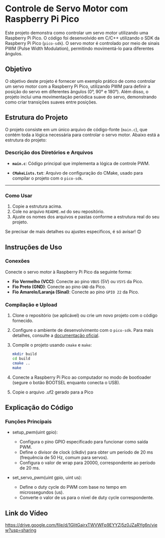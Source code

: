 # Controle de Servo Motor com Raspberry Pi Pico

Este projeto demonstra como controlar um servo motor utilizando uma Raspberry Pi Pico. O código foi desenvolvido em C/C++ utilizando o SDK da Raspberry Pi Pico (`pico-sdk`). O servo motor é controlado por meio de sinais PWM (Pulse Width Modulation), permitindo movimentá-lo para diferentes ângulos.

## Objetivo

O objetivo deste projeto é fornecer um exemplo prático de como controlar um servo motor com a Raspberry Pi Pico, utilizando PWM para definir a posição do servo em diferentes ângulos (0°, 90° e 180°). Além disso, o projeto inclui uma movimentação periódica suave do servo, demonstrando como criar transições suaves entre posições.

## Estrutura do Projeto

O projeto consiste em um único arquivo de código-fonte (`main.c`), que contém toda a lógica necessária para controlar o servo motor. Abaixo está a estrutura do projeto:

### Descrição dos Diretórios e Arquivos
- **`main.c`**: Código principal que implementa a lógica de controle PWM.

- **`CMakeLists.txt`**: Arquivo de configuração do CMake, usado para compilar o projeto com o `pico-sdk`.



---

### Como Usar

1. Copie a estrutura acima.
2. Cole no arquivo `README.md` do seu repositório.
3. Ajuste os nomes dos arquivos e pastas conforme a estrutura real do seu projeto.

Se precisar de mais detalhes ou ajustes específicos, é só avisar! 😊

## Instruções de Uso

### Conexões

Conecte o servo motor à Raspberry Pi Pico da seguinte forma:

- **Fio Vermelho (VCC)**: Conecte ao pino `VBUS` (5V) ou `VSYS` da Pico.
- **Fio Preto (GND)**: Conecte ao pino `GND` da Pico.
- **Fio Amarelo/Laranja (Sinal)**: Conecte ao pino `GPIO 22` da Pico.

### Compilação e Upload

1. Clone o repositório (se aplicável) ou crie um novo projeto com o código fornecido.
2. Configure o ambiente de desenvolvimento com o `pico-sdk`. Para mais detalhes, consulte a [documentação oficial](https://datasheets.raspberrypi.com/pico/getting-started-with-pico.pdf).
3. Compile o projeto usando `cmake` e `make`:

   ```bash
   mkdir build
   cd build
   cmake ..
   make

4. Conecte a Raspberry Pi Pico ao computador no modo de bootloader (segure o botão BOOTSEL enquanto conecta o USB).

5. Copie o arquivo .uf2 gerado para a Pico

## Explicação do Código

### Funções Principais

- setup_pwm(uint gpio):
  * Configura o pino GPIO especificado para funcionar como saída PWM.
  * Define o divisor de clock (clkdiv) para obter um período de 20 ms (frequência de 50 Hz, comum para servos).
  * Configura o valor de wrap para 20000, correspondente ao período de 20 ms.

- set_servo_pwm(uint gpio, uint us):
  * Define o duty cycle do PWM com base no tempo em microssegundos (us).
  * Converte o valor de us para o nível de duty cycle correspondente.

## Link do Vídeo

https://drive.google.com/file/d/1GljtGajrxTWVWFp9EYYZj5z0JZaRYg6n/view?usp=sharing

